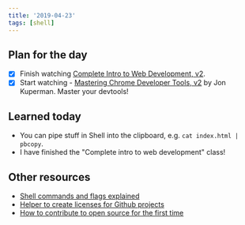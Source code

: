 ```yaml
---
title: '2019-04-23'
tags: [shell]
---
```


## Plan for the day

- [x] Finish watching [Complete Intro to Web Development, v2](https://frontendmasters.com/courses/web-development-v2/).
- [x] Start watching - [Mastering Chrome Developer Tools, v2](https://frontendmasters.com/courses/chrome-dev-tools-v2/) by Jon Kuperman. Master your devtools!

## Learned today

- You can pipe stuff in Shell into the clipboard, e.g. `cat index.html | pbcopy`.
- I have finished the "Complete intro to web development" class!

## Other resources

- [Shell commands and flags explained](https://explainshell.com/)
- [Helper to create licenses for Github projects](https://choosealicense.com/)
- [How to contribute to open source for the first time](https://www.firsttimersonly.com/)
